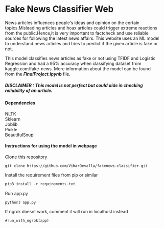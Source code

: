 # Fake News Classifier Web
News articles influences people's ideas and opinion on the certain topics.Misleading articles and hoax articles could trigger extreme reactions from the public.Hence,it is very important to factcheck and use reliable sources for following the latest news affairs.
This website uses an ML model to understand news articles and tries to predict if the given article is fake or not.

This model classifies news articles as fake or not using TFIDF and Logistic Regression and had a 95% accuracy when classifying dataset from kaggle.com/fake-news.
More information about the model can be found from the ***FinalProject.ipynb*** file.

##### DISCLAIMER : This model is not perfect but could aide in checking reliability of an article.
#### Dependencies
NLTK \
Sklearn \
Joblib \
Pickle \
BeautifulSoup 

#### Instructions for using the model in webpage
Clone this repository 
```
git clone https://github.com/ViharDevalla/fakenews-classifier.git
```
Install the requirement files from pip or similar 
```python
pip3 install -r requirements.txt
```
Run app.py 
```
python3 app.py
```
If ngrok doesnt work, comment it will run in localhost instead
```
#run_with_ngrok(app)
```
